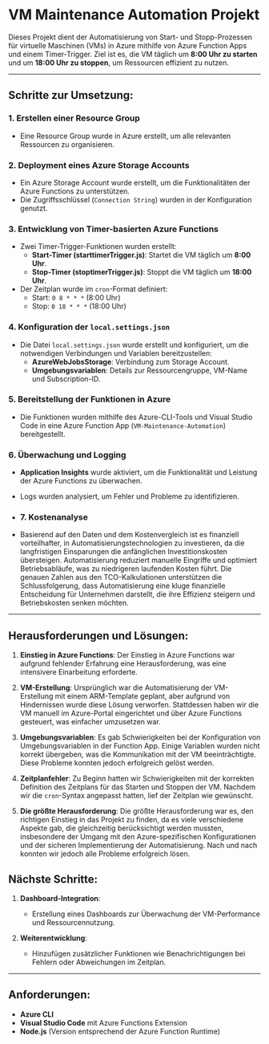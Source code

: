 # VM Maintenance Automation Projekt

Dieses Projekt dient der Automatisierung von Start- und Stopp-Prozessen für virtuelle Maschinen (VMs) in Azure mithilfe von Azure Function Apps und einem Timer-Trigger. Ziel ist es, die VM täglich um **8:00 Uhr zu starten** und um **18:00 Uhr zu stoppen**, um Ressourcen effizient zu nutzen.

---

## Schritte zur Umsetzung:

### 1. Erstellen einer Resource Group
- Eine Resource Group wurde in Azure erstellt, um alle relevanten Ressourcen zu organisieren.

### 2. Deployment eines Azure Storage Accounts
- Ein Azure Storage Account wurde erstellt, um die Funktionalitäten der Azure Functions zu unterstützen.
- Die Zugriffsschlüssel (`Connection String`) wurden in der Konfiguration genutzt.

### 3. Entwicklung von Timer-basierten Azure Functions
- Zwei Timer-Trigger-Funktionen wurden erstellt:
  - **Start-Timer (starttimerTrigger.js)**: Startet die VM täglich um **8:00 Uhr**.
  - **Stop-Timer (stoptimerTrigger.js)**: Stoppt die VM täglich um **18:00 Uhr**.
- Der Zeitplan wurde im `cron`-Format definiert:
  - Start: `0 8 * * *` (8:00 Uhr)
  - Stop: `0 18 * * *` (18:00 Uhr)

### 4. Konfiguration der `local.settings.json`
- Die Datei `local.settings.json` wurde erstellt und konfiguriert, um die notwendigen Verbindungen und Variablen bereitzustellen:
  - **AzureWebJobsStorage**: Verbindung zum Storage Account.
  - **Umgebungsvariablen**: Details zur Ressourcengruppe, VM-Name und Subscription-ID.

### 5. Bereitstellung der Funktionen in Azure
- Die Funktionen wurden mithilfe des Azure-CLI-Tools und Visual Studio Code in eine Azure Function App (`VM-Maintenance-Automation`) bereitgestellt.

### 6. Überwachung und Logging
- **Application Insights** wurde aktiviert, um die Funktionalität und Leistung der Azure Functions zu überwachen.
- Logs wurden analysiert, um Fehler und Probleme zu identifizieren.

- ### 7. Kostenanalyse
- Basierend auf den Daten und dem Kostenvergleich ist es finanziell vorteilhafter, in Automatisierungstechnologien zu investieren, da die langfristigen Einsparungen die anfänglichen Investitionskosten übersteigen. Automatisierung reduziert manuelle Eingriffe und optimiert Betriebsabläufe, was zu niedrigeren laufenden Kosten führt. Die genauen Zahlen aus den TCO-Kalkulationen unterstützen die Schlussfolgerung, dass Automatisierung eine kluge finanzielle Entscheidung für Unternehmen darstellt, die ihre Effizienz steigern und Betriebskosten senken möchten.


---

## Herausforderungen und Lösungen:

1. **Einstieg in Azure Functions**: Der Einstieg in Azure Functions war aufgrund fehlender Erfahrung eine Herausforderung, was eine intensivere Einarbeitung erforderte.

2. **VM-Erstellung**: Ursprünglich war die Automatisierung der VM-Erstellung mit einem ARM-Template geplant, aber aufgrund von Hindernissen wurde diese Lösung verworfen. Stattdessen haben wir die VM manuell im Azure-Portal eingerichtet und über Azure Functions gesteuert, was einfacher umzusetzen war.

3. **Umgebungsvariablen**: Es gab Schwierigkeiten bei der Konfiguration von Umgebungsvariablen in der Function App. Einige Variablen wurden nicht korrekt übergeben, was die Kommunikation mit der VM beeinträchtigte. Diese Probleme konnten jedoch erfolgreich gelöst werden.

4. **Zeitplanfehler**: Zu Beginn hatten wir Schwierigkeiten mit der korrekten Definition des Zeitplans für das Starten und Stoppen der VM. Nachdem wir die `cron`-Syntax angepasst hatten, lief der Zeitplan wie gewünscht.

5. **Die größte Herausforderung**: Die größte Herausforderung war es, den richtigen Einstieg in das Projekt zu finden, da es viele verschiedene Aspekte gab, die gleichzeitig berücksichtigt werden mussten, insbesondere der Umgang mit den Azure-spezifischen Konfigurationen und der sicheren Implementierung der Automatisierung. Nach und nach konnten wir jedoch alle Probleme erfolgreich lösen.

## Nächste Schritte:

1. **Dashboard-Integration**:
   - Erstellung eines Dashboards zur Überwachung der VM-Performance und Ressourcennutzung.
   
3. **Weiterentwicklung**:
   - Hinzufügen zusätzlicher Funktionen wie Benachrichtigungen bei Fehlern oder Abweichungen im Zeitplan.

---

## Anforderungen:
- **Azure CLI**
- **Visual Studio Code** mit Azure Functions Extension
- **Node.js** (Version entsprechend der Azure Function Runtime)


